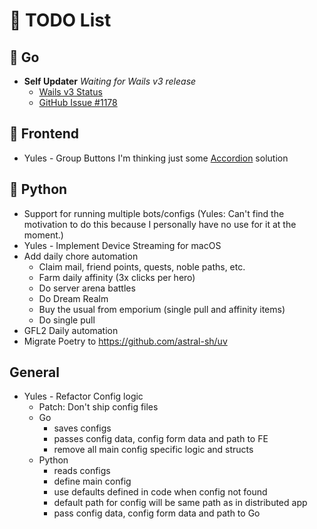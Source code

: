 # 📝 TODO List

## 🚀 Go
- **Self Updater**
  _Waiting for Wails v3 release_
    - [Wails v3 Status](https://v3alpha.wails.io/status/)
    - [GitHub Issue #1178](https://github.com/wailsapp/wails/issues/1178)

## 🎨 Frontend
- Yules - Group Buttons I'm thinking just some [Accordion](https://next.skeleton.dev/docs/components/accordion/svelte#multiple) solution 

## 🐍 Python
- Support for running multiple bots/configs (Yules: Can't find the motivation to do this because I personally have no use for it at the moment.)
- Yules - Implement Device Streaming for macOS
- Add daily chore automation
  - Claim mail, friend points, quests, noble paths, etc.
  - Farm daily affinity (3x clicks per hero)
  - Do server arena battles
  - Do Dream Realm
  - Buy the usual from emporium (single pull and affinity items)
  - Do single pull
- GFL2 Daily automation
- Migrate Poetry to https://github.com/astral-sh/uv

## General
- Yules - Refactor Config logic
  - Patch: Don't ship config files
  - Go 
    - saves configs
    - passes config data, config form data and path to FE
    - remove all main config specific logic and structs
  - Python
    - reads configs
    - define main config
    - use defaults defined in code when config not found
    - default path for config will be same path as in distributed app
    - pass config data, config form data and path to Go
